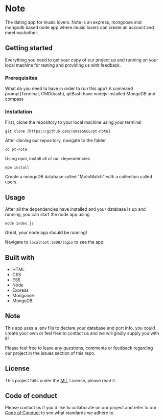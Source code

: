 # Note
The dating app for music lovers.
Note is an express, mongoose and mongodb based node app where music lovers can create an account and meet eachother.

## Getting started
Everything you need to get your copy of our project up and running on your local machine for testing and providing us with feedback.

### Prerequisites
What do you need to have in order to run this app?
A command prompt(Terminal, CMD(bash), gitBash
have nodejs installed
MongoDB and compass

### Installation
First, clone the repository to your local machine using your terminal

`git clone [https://github.com/TomasS666/pt-note]`

After cloning our repository, navigate to the folder

`cd pt-note`

Using npm, install all of our dependencies 

`npm install`

Create a mongoDB database called "MotoMatch" with a collection called users.

## Usage

After all the dependencies have installed and your database is up and running, you can start the node app using

`node index.js`

Great, your node app should be running!

Navigate to `localhost:3008/login` to see the app.

## Built with

* HTML
* CSS
* ES5
* Node
* Express
* Mongoose
* MongoDB

## Note

This app uses a .env file to declare your database and port info, you could create your own or feel free to contact us and we will gladly supply you with it!

Please feel free to leave any questions, comments or feedback regarding our project in the issues section of this repo.

## License
This project falls under the [MIT](https://choosealicense.com/licenses/mit/) License, please read it.

## Code of conduct

Please contact us if you'd like to collaborate on our project and refer to our [Code of Conduct](CONTRIBUTING.md) to see what standards we adhere to.
